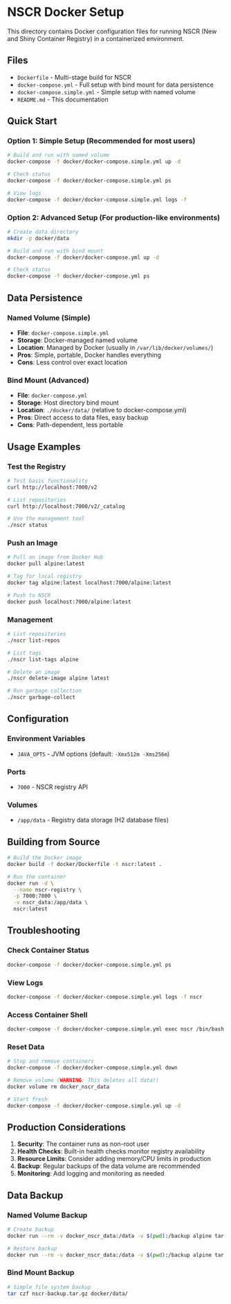 # NSCR Docker Setup

This directory contains Docker configuration files for running NSCR (New and Shiny Container Registry) in a containerized environment.

## Files

- `Dockerfile` - Multi-stage build for NSCR
- `docker-compose.yml` - Full setup with bind mount for data persistence
- `docker-compose.simple.yml` - Simple setup with named volume
- `README.md` - This documentation

## Quick Start

### Option 1: Simple Setup (Recommended for most users)

```bash
# Build and run with named volume
docker-compose -f docker/docker-compose.simple.yml up -d

# Check status
docker-compose -f docker/docker-compose.simple.yml ps

# View logs
docker-compose -f docker/docker-compose.simple.yml logs -f
```

### Option 2: Advanced Setup (For production-like environments)

```bash
# Create data directory
mkdir -p docker/data

# Build and run with bind mount
docker-compose -f docker/docker-compose.yml up -d

# Check status
docker-compose -f docker/docker-compose.yml ps
```

## Data Persistence

### Named Volume (Simple)
- **File**: `docker-compose.simple.yml`
- **Storage**: Docker-managed named volume
- **Location**: Managed by Docker (usually in `/var/lib/docker/volumes/`)
- **Pros**: Simple, portable, Docker handles everything
- **Cons**: Less control over exact location

### Bind Mount (Advanced)
- **File**: `docker-compose.yml`
- **Storage**: Host directory bind mount
- **Location**: `./docker/data/` (relative to docker-compose.yml)
- **Pros**: Direct access to data files, easy backup
- **Cons**: Path-dependent, less portable

## Usage Examples

### Test the Registry

```bash
# Test basic functionality
curl http://localhost:7000/v2

# List repositories
curl http://localhost:7000/v2/_catalog

# Use the management tool
./nscr status
```

### Push an Image

```bash
# Pull an image from Docker Hub
docker pull alpine:latest

# Tag for local registry
docker tag alpine:latest localhost:7000/alpine:latest

# Push to NSCR
docker push localhost:7000/alpine:latest
```

### Management

```bash
# List repositories
./nscr list-repos

# List tags
./nscr list-tags alpine

# Delete an image
./nscr delete-image alpine latest

# Run garbage collection
./nscr garbage-collect
```

## Configuration

### Environment Variables

- `JAVA_OPTS` - JVM options (default: `-Xmx512m -Xms256m`)

### Ports

- `7000` - NSCR registry API

### Volumes

- `/app/data` - Registry data storage (H2 database files)

## Building from Source

```bash
# Build the Docker image
docker build -f docker/Dockerfile -t nscr:latest .

# Run the container
docker run -d \
  --name nscr-registry \
  -p 7000:7000 \
  -v nscr_data:/app/data \
  nscr:latest
```

## Troubleshooting

### Check Container Status

```bash
docker-compose -f docker/docker-compose.simple.yml ps
```

### View Logs

```bash
docker-compose -f docker/docker-compose.simple.yml logs -f nscr
```

### Access Container Shell

```bash
docker-compose -f docker/docker-compose.simple.yml exec nscr /bin/bash
```

### Reset Data

```bash
# Stop and remove containers
docker-compose -f docker/docker-compose.simple.yml down

# Remove volume (WARNING: This deletes all data!)
docker volume rm docker_nscr_data

# Start fresh
docker-compose -f docker/docker-compose.simple.yml up -d
```

## Production Considerations

1. **Security**: The container runs as non-root user
2. **Health Checks**: Built-in health checks monitor registry availability
3. **Resource Limits**: Consider adding memory/CPU limits in production
4. **Backup**: Regular backups of the data volume are recommended
5. **Monitoring**: Add logging and monitoring as needed

## Data Backup

### Named Volume Backup

```bash
# Create backup
docker run --rm -v docker_nscr_data:/data -v $(pwd):/backup alpine tar czf /backup/nscr-backup.tar.gz -C /data .

# Restore backup
docker run --rm -v docker_nscr_data:/data -v $(pwd):/backup alpine tar xzf /backup/nscr-backup.tar.gz -C /data
```

### Bind Mount Backup

```bash
# Simple file system backup
tar czf nscr-backup.tar.gz docker/data/
```
